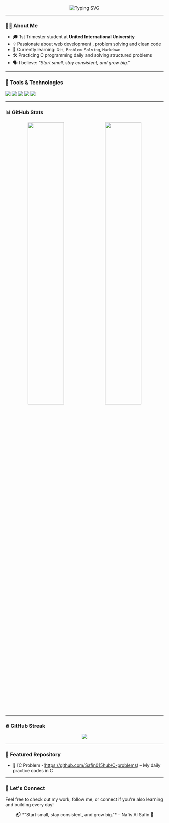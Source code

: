 <p align="center">
  <img src="https://readme-typing-svg.demolab.com?font=Fira+Code&size=22&pause=1000&center=true&width=435&lines=Hi+there%2C+I'm+Nafis+Al+Safin+%F0%9F%91%8B;CSE+Undergrad+Student+%F0%9F%8E%93;C+Programming+Enthusiast+%F0%9F%92%BB;Lifelong+Learner+%F0%9F%8C%B1" alt="Typing SVG" />
</p>


---

### 👨‍🎓 About Me
- 🎓 1st Trimester student at **United International University**
- 💡 Passionate about web development , problem solving and clean code  
- 🧠 Currently learning: `Git`, `Problem Solving`, `Markdown`
- 🛠️ Practicing C programming daily and solving structured problems
- 🗣️ I believe: *"Start small, stay consistent, and grow big."*

---

### 🧰 Tools & Technologies
<p>
  <img src="https://img.shields.io/badge/C-00599C?style=for-the-badge&logo=c&logoColor=white"/>
  <img src="https://img.shields.io/badge/Git-F05032?style=for-the-badge&logo=git&logoColor=white"/>
  <img src="https://img.shields.io/badge/GitHub-181717?style=for-the-badge&logo=github&logoColor=white"/>
  <img src="https://img.shields.io/badge/Windows-0078D6?style=for-the-badge&logo=windows&logoColor=white"/>
  <img src="https://img.shields.io/badge/Markdown-000000?style=for-the-badge&logo=markdown&logoColor=white"/>
</p>

---

### 📊 GitHub Stats

<p align="center">
  <img src="https://github-readme-stats.vercel.app/api?username=Safin015hub&show_icons=true&theme=radical" width="48%"/>
  <img src="https://github-readme-stats.vercel.app/api/top-langs/?username=Safin015hub&layout=compact&theme=radical" width="48%"/>
</p>

---

### 🔥 GitHub Streak

<p align="center">
  <img src="https://streak-stats.demolab.com/?user=Safin015hub&theme=radical&border=white"/>
</p>

---

### 📁 Featured Repository

- 🔗 [C Problem -(https://github.com/Safin015hub/C-problems) – My daily practice codes in C

---

### 💬 Let's Connect
Feel free to check out my work, follow me, or connect if you're also learning and building every day!

<p align="center">
  📬 *"Start small, stay consistent, and grow big."* – Nafis Al Safin 🌱
</p>
